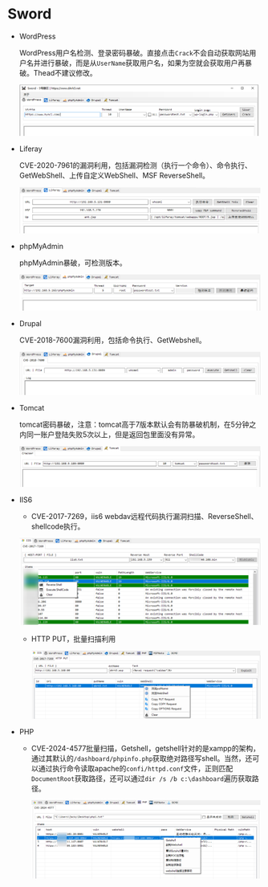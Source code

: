 # Sword

+ WordPress

  WordPress用户名检测、登录密码暴破。直接点击`Crack`不会自动获取网站用户名并进行暴破，而是从`UserName`获取用户名，如果为空就会获取用户再暴破。Thead不建议修改。

  ![](./images/wp.bmp)

+ Liferay

  CVE-2020-7961的漏洞利用，包括漏洞检测（执行一个命令）、命令执行、GetWebShell、上传自定义WebShell、MSF ReverseShell。
  
  ![](images/Liferay.png)
  
+ phpMyAdmin

  phpMyAdmin暴破，可检测版本。

  ![](./images/phpMyAdmin.png)

+ Drupal
  
  CVE-2018-7600漏洞利用，包括命令执行、GetWebshell。
  
  ![](./images/Drupal.png)
  
+ Tomcat
  
  tomcat密码暴破，注意：tomcat高于7版本默认会有防暴破机制，在5分钟之内同一账户登陆失败5次以上，但是返回包里面没有异常。

  ![](./images/tomcat.png)

+ IIS6
  
  + CVE-2017-7269，iis6 webdav远程代码执行漏洞扫描、ReverseShell、shellcode执行。

  ![](./images/iis6_webdav.bmp)
  
  + HTTP PUT，批量扫描利用
  
    ![](.\images\httpput.png)

+ PHP
  + CVE-2024-4577批量扫描，Getshell，getshell针对的是xampp的架构，通过其默认的`/dashboard/phpinfo.php`获取绝对路径写shell。当然，还可以通过执行命令读取apache的`confi/httpd.conf`文件，正则匹配`DocumentRoot`获取路径，还可以通过`dir /s /b c:\dashboard`遍历获取路径。
  
    ![](images/CVE2024-4577.png)
    
    


